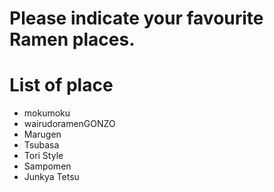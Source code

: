 # Please indicate your favourite Ramen places.

# List of place
- mokumoku
- wairudoramenGONZO
- Marugen
- Tsubasa
- Tori Style
- Sampomen
- Junkya Tetsu

